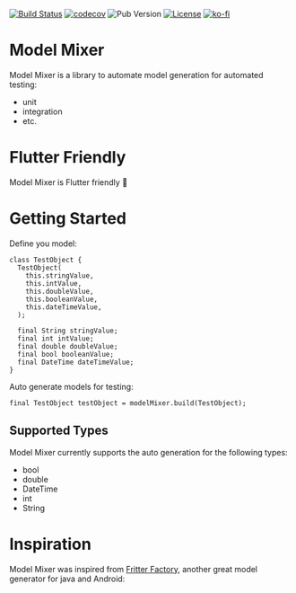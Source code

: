 [![Build Status](https://travis-ci.com/HelloCuriosity/model-mixer.svg?token=aWjqMgk11pxLTM3tzaxw&branch=master)](https://travis-ci.com/HelloCuriosity/model-mixer)
[![codecov](https://codecov.io/gh/HelloCuriosity/model-mixer/branch/master/graph/badge.svg)](https://codecov.io/gh/HelloCuriosity/model-mixer)
![Pub Version](https://img.shields.io/pub/v/model_mixer?style=flat-square)
[![License](https://img.shields.io/dub/l/vibe-d.svg)](https://github.com/HelloCuriosity/model-mixer/blob/master/LICENSE)
[![ko-fi](https://img.shields.io/badge/donate%20on-Ko--fi-blue.svg)](https://ko-fi.com/U7U4L9F5)

# Model Mixer
Model Mixer is a library to automate model generation for automated testing:
- unit
- integration
- etc.

# Flutter Friendly
Model Mixer is Flutter friendly 🚀

# Getting Started
Define you model:
```
class TestObject {
  TestObject(
    this.stringValue,
    this.intValue,
    this.doubleValue,
    this.booleanValue,
    this.dateTimeValue,
  );

  final String stringValue;
  final int intValue;
  final double doubleValue;
  final bool booleanValue;
  final DateTime dateTimeValue;
}
```

Auto generate models for testing:
```
final TestObject testObject = modelMixer.build(TestObject);

```

## Supported Types
Model Mixer currently supports the auto generation for the following types:
* bool
* double
* DateTime
* int
* String 

# Inspiration
Model Mixer was inspired from [Fritter Factory](https://github.com/equinox-one/fritterfactory), another great model generator for java and Android: 
